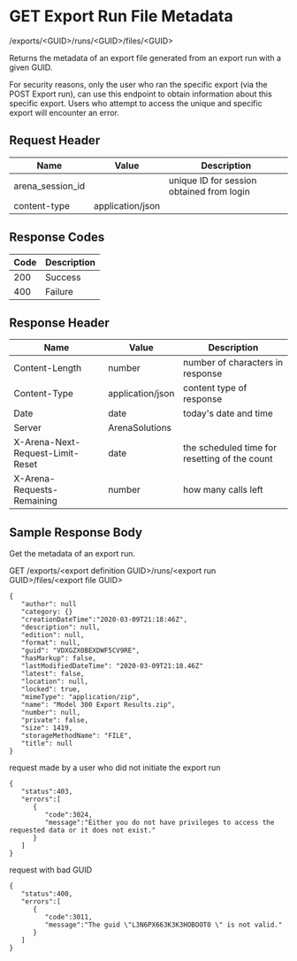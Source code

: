 # GET Export Run File Metadata
/exports/&lt;GUID&gt;/runs/&lt;GUID&gt;/files/&lt;GUID&gt;

Returns the metadata of an export file generated from an export run with a given GUID. 

For security reasons, only the user who ran the specific  export \(via the POST Export run\), can use this endpoint to obtain information about this specific export. Users who attempt to access the unique and specific export will encounter an error.

## Request Header

| Name  | Value  | Description  |
|  --- |  --- |  --- | 
| arena_session_id  |   | unique ID for session obtained from login  |
| content-type  | application/json  |   |

## Response Codes

| Code  | Description  |
|  --- |  --- | 
| 200  | Success  |
| 400  | Failure  |

## Response Header

| Name  | Value  | Description  |
|  --- |  --- |  --- | 
| Content-Length  | number  | number of characters in response  |
| Content-Type  | application/json  | content type of response  |
| Date  | date  | today's date and time  |
| Server  | ArenaSolutions  |   |
| X-Arena-Next-Request-Limit-Reset   | date  | the scheduled time for resetting of the count  |
| X-Arena-Requests-Remaining   | number  | how many calls left  |

## Sample Response Body
Get the metadata of an export run.

GET /exports/&lt;export definition GUID&gt;/runs/&lt;export run GUID&gt;/files/&lt;export file GUID&gt;

```
{  
   "author": null
   "category: {}
   "creationDateTime":"2020-03-09T21:18:46Z",  
   "description": null,
   "edition": null,
   "format": null,
   "guid": "VDXGZX0BEXDWF5CV9RE",
   "hasMarkup": false,
   "lastModifiedDateTime": "2020-03-09T21:18.46Z"
   "latest": false,
   "location": null,
   "locked": true,
   "mimeType": "application/zip",
   "name": "Model 300 Export Results.zip",
   "number": null,
   "private": false,
   "size": 1419,
   "storageMethodName": "FILE",
   "title": null    
}
```
request made by a user who did not initiate the export run

```
{  
   "status":403,
   "errors":[  
      {  
         "code":3024,
         "message":"Either you do not have privileges to access the requested data or it does not exist."
      }
   ]
}
```
request with bad GUID

```
{  
   "status":400,
   "errors":[  
      {  
         "code":3011,
         "message":"The guid \"L3N6PX663K3K3HOBOOT0 \" is not valid."
      }
   ]
}
```
